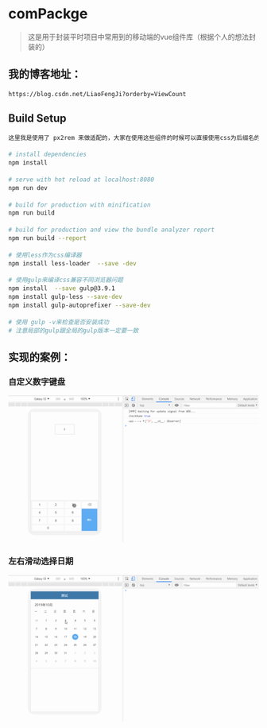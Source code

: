 # comPackge

> 这是用于封装平时项目中常用到的移动端的vue组件库（根据个人的想法封装的）


## 我的博客地址：
    https://blog.csdn.net/LiaoFengJi?orderby=ViewCount

    
## Build Setup

``` bash
这里我是使用了 px2rem 来做适配的，大家在使用这些组件的时候可以直接使用css为后缀名的样式文件

# install dependencies
npm install

# serve with hot reload at localhost:8080
npm run dev

# build for production with minification
npm run build

# build for production and view the bundle analyzer report
npm run build --report

# 使用less作为css编译器
npm install less-loader  --save -dev

# 使用gulp来编译css兼容不同浏览器问题
npm install  --save gulp@3.9.1
npm install gulp-less --save-dev
npm install gulp-autoprefixer --save-dev

# 使用 gulp -v来检查是否安装成功
# 注意局部的gulp跟全局的gulp版本一定要一致
```
## 实现的案例：

### 自定义数字键盘
![Image text](https://raw.githubusercontent.com/sunshime/comPackage/master/src/common/img/keyboard.gif)

### 左右滑动选择日期
![Image text](https://raw.githubusercontent.com/sunshime/comPackage/master/src/common/img/leftscrolldate.gif)